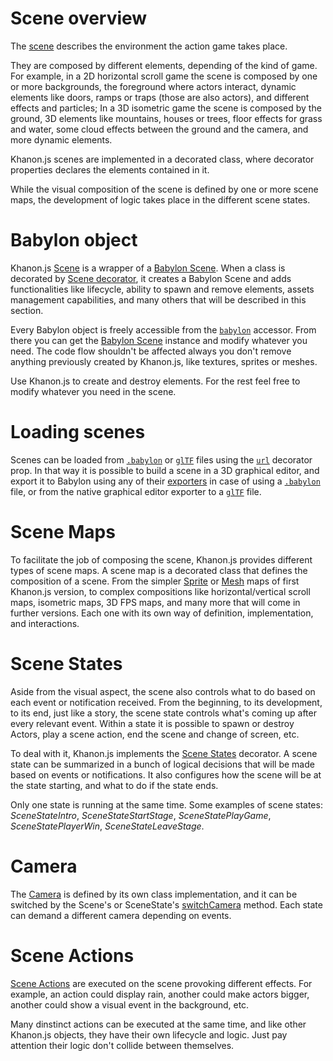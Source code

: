 # Scene overview
The [scene](https://khanonjs.com/api-docs/modules/decorators_scene.html) describes the environment the action game takes place.

They are composed by different elements, depending of the kind of game. For example, in a 2D horizontal scroll game the scene is composed by one or more backgrounds, the foreground where actors interact, dynamic elements like doors, ramps or traps (those are also actors), and different effects and particles; In a 3D isometric game the scene is composed by the ground, 3D elements like mountains, houses or trees, floor effects for grass and water, some cloud effects between the ground and the camera, and more dynamic elements.

Khanon.js scenes are implemented in a decorated class, where decorator properties declares the elements contained in it.

While the visual composition of the scene is defined by one or more scene maps, the development of logic takes place in the different scene states.

# Babylon object
Khanon.js [Scene](https://khanonjs.com/api-docs/modules/decorators_scene.html) is a wrapper of a [Babylon Scene](https://doc.babylonjs.com/typedoc/classes/BABYLON.Scene). When a class is decorated by [Scene decorator](https://khanonjs.com/api-docs/functions/decorators_scene.Scene.html), it creates a Babylon Scene and adds functionalities like lifecycle, ability to spawn and remove elements, assets management capabilities, and many others that will be described in this section.

Every Babylon object is freely accessible from the [`babylon`](https://khanonjs.com/api-docs/classes/decorators_scene.SceneInterface.html#babylon) accessor. From there you can get the [Babylon Scene](https://doc.babylonjs.com/typedoc/classes/BABYLON.Scene) instance and modify whatever you need. The code flow shouldn't be affected always you don't remove anything previously created by Khanon.js, like textures, sprites or meshes.

Use Khanon.js to create and destroy elements. For the rest feel free to modify whatever you need in the scene.

# Loading scenes
Scenes can be loaded from [`.babylon`](https://doc.babylonjs.com/setup/support/.babylonFileFormat) or [`glTF`](https://en.wikipedia.org/wiki/GlTF) files using the [`url`](https://www.khanonjs.com/api-docs/interfaces/decorators_scene.SceneProps.html#url) decorator prop. In that way it is possible to build a scene in a 3D graphical editor, and export it to Babylon using any of their [exporters](https://doc.babylonjs.com/features/featuresDeepDive/Exporters/) in case of using a [`.babylon`](https://doc.babylonjs.com/setup/support/.babylonFileFormat) file, or from the native graphical editor exporter to a [`glTF`](https://en.wikipedia.org/wiki/GlTF) file.

# Scene Maps
To facilitate the job of composing the scene, Khanon.js provides different types of scene maps. A scene map is a decorated class that defines the composition of a scene. From the simpler [Sprite](https://khanonjs.com/api-docs/modules/decorators_sprite_map.html) or [Mesh](https://khanonjs.com/api-docs/modules/decorators_mesh_map.html) maps of first Khanon.js version, to complex compositions like horizontal/vertical scroll maps, isometric maps, 3D FPS maps, and many more that will come in further versions. Each one with its own way of definition, implementation, and interactions.

# Scene States
Aside from the visual aspect, the scene also controls what to do based on each event or notification received. From the beginning, to its development, to its end, just like a story, the scene state controls what's coming up after every relevant event. Within a state it is possible to spawn or destroy Actors, play a scene action, end the scene and change of screen, etc.

To deal with it, Khanon.js implements the [Scene States](https://khanonjs.com/api-docs/modules/decorators_scene_scene_state.html) decorator. A scene state can be summarized in a bunch of logical decisions that will be made based on events or notifications. It also configures how the scene will be at the state starting, and what to do if the state ends.

Only one state is running at the same time. Some examples of scene states: *SceneStateIntro*, *SceneStateStartStage*, *SceneStatePlayGame*, *SceneStatePlayerWin*, *SceneStateLeaveStage*.

# Camera
The [Camera](https://khanonjs.com/api-docs/modules/decorators_camera.html) is defined by its own class implementation, and it can be switched by the Scene's or SceneState's [switchCamera](https://khanonjs.com/api-docs/classes/decorators_scene.SceneInterface.html#switchCamera) method. Each state can demand a different camera depending on events.

# Scene Actions
[Scene Actions](https://khanonjs.com/api-docs/modules/decorators_scene_scene_action.html) are executed on the scene provoking different effects. For example, an action could display rain, another could make actors bigger, another could show a visual event in the background, etc.

Many dinstinct actions can be executed at the same time, and like other Khanon.js objects, they have their own lifecycle and logic. Just pay attention their logic don't collide between themselves.
